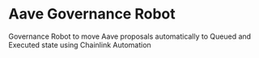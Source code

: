 # Aave Governance Robot

Governance Robot to move Aave proposals automatically to Queued and Executed state using Chainlink Automation